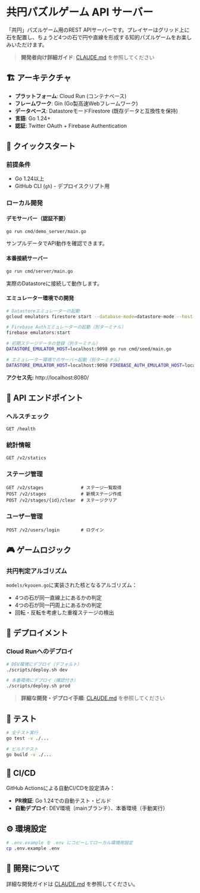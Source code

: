 # 共円パズルゲーム API サーバー

「共円」パズルゲーム用のREST APIサーバーです。プレイヤーはグリッド上に石を配置し、ちょうど4つの石で円や直線を形成する知的パズルゲームをお楽しみいただけます。

> **開発者向け詳細ガイド**: [CLAUDE.md](./CLAUDE.md) を参照してください

## 🏗️ アーキテクチャ

- **プラットフォーム**: Cloud Run (コンテナベース)
- **フレームワーク**: Gin (Go製高速Webフレームワーク)
- **データベース**: DatastoreモードFirestore (既存データと互換性を保持)
- **言語**: Go 1.24+
- **認証**: Twitter OAuth + Firebase Authentication

## 🚀 クイックスタート

### 前提条件

- Go 1.24以上
- GitHub CLI (`gh`) - デプロイスクリプト用

### ローカル開発

#### デモサーバー（認証不要）
```bash
go run cmd/demo_server/main.go
```
サンプルデータでAPI動作を確認できます。

#### 本番接続サーバー
```bash
go run cmd/server/main.go
```
実際のDatastoreに接続して動作します。

#### エミュレーター環境での開発
```bash
# Datastoreエミュレーターの起動
gcloud emulators firestore start --database-mode=datastore-mode --host-port=0.0.0.0:9098

# Firebase Authエミュレーターの起動（別ターミナル）
firebase emulators:start

# 初期ステージデータの登録（別ターミナル）
DATASTORE_EMULATOR_HOST=localhost:9098 go run cmd/seed/main.go

# エミュレーター環境でのサーバー起動（別ターミナル）
DATASTORE_EMULATOR_HOST=localhost:9098 FIREBASE_AUTH_EMULATOR_HOST=localhost:9099 go run cmd/server/main.go
```

**アクセス先:** http://localhost:8080/

## 🔄 API エンドポイント

### ヘルスチェック
```
GET /health
```

### 統計情報
```
GET /v2/statics
```

### ステージ管理
```
GET /v2/stages              # ステージ一覧取得
POST /v2/stages             # 新規ステージ作成
POST /v2/stages/{id}/clear  # ステージクリア
```

### ユーザー管理
```
POST /v2/users/login        # ログイン
```

## 🎮 ゲームロジック

### 共円判定アルゴリズム
`models/kyouen.go`に実装された核となるアルゴリズム：
- 4つの石が同一直線上にあるかの判定
- 4つの石が同一円周上にあるかの判定
- 回転・反転を考慮した重複ステージの検出

## 🚢 デプロイメント

### Cloud Runへのデプロイ

```bash
# DEV環境にデプロイ（デフォルト）
./scripts/deploy.sh dev

# 本番環境にデプロイ（確認付き）
./scripts/deploy.sh prod
```

> **詳細な開発・デプロイ手順**: [CLAUDE.md](./CLAUDE.md) を参照してください


## 🧪 テスト

```bash
# 全テスト実行
go test -v ./...

# ビルドテスト
go build -v ./...
```

## 🚀 CI/CD

GitHub Actionsによる自動CI/CDを設定済み：
- **PR検証**: Go 1.24での自動テスト・ビルド
- **自動デプロイ**: DEV環境（mainブランチ）、本番環境（手動実行）


## ⚙️ 環境設定

```bash
# .env.example を .env にコピーしてローカル環境用設定
cp .env.example .env
```

## 🤝 開発について

詳細な開発ガイドは [CLAUDE.md](./CLAUDE.md) を参照してください。
